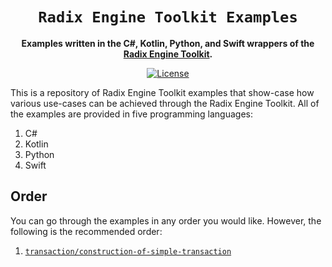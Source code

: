 <div align="center">
  <h1><code>Radix Engine Toolkit Examples</code></h1>
  <p>
    <strong>Examples written in the C#, Kotlin, Python, and Swift wrappers of the <a href="https://github.com/radixdlt/radix-engine-toolkit/">Radix Engine Toolkit</a>.</strong>
  </p>

[![License](https://img.shields.io/badge/License-Apache_2.0-blue.svg)](https://opensource.org/licenses/Apache-2.0)
</div>

This is a repository of Radix Engine Toolkit examples that show-case how various use-cases can be achieved through the Radix Engine Toolkit. All of the examples are provided in five programming languages:

1. C#
2. Kotlin
3. Python
4. Swift

## Order

You can go through the examples in any order you would like. However, the following is the recommended order:

1. [`transaction/construction-of-simple-transaction`](./examples/transactions/construction-of-simple-transaction)